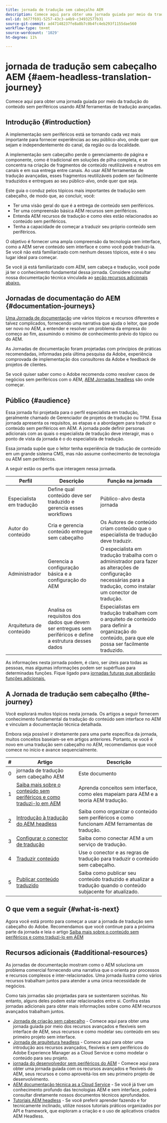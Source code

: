 ```yaml
---
title: jornada de tradução sem cabeçalho AEM
description: Comece aqui para obter uma jornada guiada por meio da tradução do conteúdo sem periféricos usando AEM ferramentas de tradução avançadas.
exl-id: b677f691-5257-43c3-a4b9-c34932577b31
source-git-commit: ad47148237fe8a8b7c0b4fc4eb293f1155dae560
workflow-type: tm+mt
source-wordcount: '1029'
ht-degree: 11%

---
```


# jornada de tradução sem cabeçalho AEM {#aem-headless-translation-journey}

Comece aqui para obter uma jornada guiada por meio da tradução do conteúdo sem periféricos usando AEM ferramentas de tradução avançadas.

## Introdução {#introduction}

A implementação sem periféricos está se tornando cada vez mais importante para fornecer experiências ao seu público-alvo, onde quer que sejam e independentemente do canal, da região ou da localidade.

A implementação sem cabeçalho perde o gerenciamento de página e componente, como é tradicional em soluções de pilha completa, e se concentra na criação de fragmentos de conteúdo reutilizáveis e neutros em canais e em sua entrega entre canais. Ao usar AEM ferramentas de tradução avançadas, esses fragmentos reutilizáveis podem ser facilmente traduzidos e entregues ao seu público-alvo, onde quer que seja.

Este guia o conduz pelos tópicos mais importantes de tradução sem cabeçalho, de modo que, ao concluir, você:

* Ter uma visão geral do que é a entrega de conteúdo sem periféricos.
* Ter uma compreensão básica AEM recursos sem periféricos.
* Entenda AEM recursos de tradução e como eles estão relacionados ao conteúdo sem periféricos.
* Tenha a capacidade de começar a traduzir seu próprio conteúdo sem periféricos.

O objetivo é fornecer uma ampla compreensão da tecnologia sem interface, como a AEM serve conteúdo sem interface e como você pode traduzi-la. Se você não está familiarizado com nenhum desses tópicos, este é o seu lugar ideal para começar.

Se você já está familiarizado com AEM, sem cabeça e tradução, você pode já ter o conhecimento fundamental dessa jornada. Considere consultar nossa documentação técnica vinculada ao [seção recursos adicionais abaixo.](#additional-resources)

## Jornadas de documentação do AEM {#documentation-journeys}

[Uma Jornada de documentação](/help/journey-documentation/documentation-journeys.md) une vários tópicos e recursos diferentes e talvez complicados, fornecendo uma narrativa que ajuda o leitor, que pode ser novo no AEM, a entender e resolver um problema da empresa do começo ao fim, assumindo o mínimo de conhecimento prévio do tópico ou do AEM.

As Jornadas de documentação foram projetadas com princípios de práticas recomendadas, informadas pela última pesquisa da Adobe, experiência comprovada de implementação dos consultores da Adobe e feedback de projetos de clientes.

Se você quiser saber como o Adobe recomenda como resolver casos de negócios sem periféricos com o AEM, [AEM Jornadas headless](/help/journey-documentation/documentation-journeys.md) são onde começar.

## Público {#audience}

Essa jornada foi projetada para o perfil especialista em tradução, geralmente chamado de Gerenciador de projetos de tradução ou TPM. Essa jornada apresenta os requisitos, as etapas e a abordagem para traduzir o conteúdo sem periféricos em AEM. A jornada pode definir personas adicionais com as quais o especialista de tradução deve interagir, mas o ponto de vista da jornada é o do especialista de tradução.

Essa jornada supõe que o leitor tenha experiência de tradução de conteúdo em um grande sistema CMS, mas não assume conhecimento de tecnologia ou AEM sem periféricos.

A seguir estão os perfis que interagem nessa jornada.

| Perfil | Descrição | Função na jornada |
|---|---|---|
| Especialista em tradução | Define qual conteúdo deve ser traduzido e gerencia esses workflows | Público-alvo desta jornada |
| Autor do conteúdo | Cria e gerencia conteúdo entregue sem cabeçalho | Os Autores de conteúdo criam conteúdo que o especialista de tradução deve traduzir. |
| Administrador | Gerencia a configuração básica e a configuração do AEM | O especialista em tradução trabalha com o administrador para fazer as alterações de configuração necessárias para a tradução, como instalar um conector de tradução. |
| Arquitetura de conteúdo | Analisa os requisitos dos dados que devem ser entregues sem periféricos e define a estrutura desses dados | Especialistas em tradução trabalham com o arquiteto de conteúdo para definir a organização do conteúdo, para que ele possa ser facilmente traduzido. |

As informações nesta jornada podem, é claro, ser úteis para todas as pessoas, mas algumas informações podem ser supérfluas para determinadas funções. Fique ligado para [jornadas futuras que abordarão funções adicionais.](/help/journey-documentation/documentation-journeys.md#journeys)

## A Jornada de tradução sem cabeçalho {#the-journey}

Você explorará muitos tópicos nesta jornada. Os artigos a seguir fornecem conhecimento fundamental da tradução do conteúdo sem interface no AEM e vinculam a documentação técnica detalhada.

Embora seja possível ir diretamente para uma parte específica da jornada, muitos conceitos baseiam-se em artigos anteriores. Portanto, se você é novo em uma tradução sem cabeçalho no AEM, recomendamos que você comece no início e avance sequencialmente.

| # | Artigo | Descrição |
|---|---|---|
| 0 | jornada de tradução sem cabeçalho AEM | Este documento |
| 1 | [Saiba mais sobre o conteúdo sem periféricos e como traduzi-lo em AEM](learn-about.md) | Aprenda conceitos sem interface, como eles mapeiam para AEM e a teoria AEM tradução. |
| 2 | [Introdução à tradução do AEM headless](getting-started.md) | Saiba como organizar o conteúdo sem periféricos e como funcionam AEM ferramentas de tradução. |
| 3 | [Configurar o conector de tradução](configure-connector.md) | Saiba como conectar AEM a um serviço de tradução. |
| 4 | [Traduzir conteúdo](translate-content.md) | Use o conector e as regras de tradução para traduzir o conteúdo sem cabeçalho. |
| 5 | [Publicar conteúdo traduzido](publish-content.md) | Saiba como publicar seu conteúdo traduzido e atualizar a tradução quando o conteúdo subjacente for atualizado. |

## O que vem a seguir {#what-is-next}

Agora você está pronto para começar a usar a jornada de tradução sem cabeçalho do Adobe. Recomendamos que você continue para a próxima parte da jornada e leia o artigo [Saiba mais sobre o conteúdo sem periféricos e como traduzi-lo em AEM](learn-about.md)

## Recursos adicionais {#additional-resources}

As jornadas de documentação mostram como o AEM soluciona um problema comercial fornecendo uma narrativa que o orienta por processos e recursos complexos e inter-relacionados. Uma jornada ilustra como vários recursos trabalham juntos para atender a uma única necessidade de negócios.

Como tais jornadas são projetadas para se sustentarem sozinhas. No entanto, alguns deles podem estar relacionados entre si. Confira estas jornadas adicionais para obter mais informações sobre como AEM recursos avançados trabalham juntos.

* [Jornada de criação sem cabeçalho](/help/journey-headless/author/overview.md) - Comece aqui para obter uma jornada guiada por meio dos recursos avançados e flexíveis sem interface de AEM, seus recursos e como modelar seu conteúdo em seu primeiro projeto sem interface.
* [Jornada de arquitetura headless](/help/journey-headless/architect/overview.md) - Comece aqui para obter uma introdução aos recursos avançados, flexíveis e sem periféricos do Adobe Experience Manager as a Cloud Service e como modelar o conteúdo para seu projeto.
* [jornada do desenvolvedor sem periféricos do AEM](/help/journey-headless/developer/overview.md) - Comece aqui para obter uma jornada guiada com os recursos avançados e flexíveis do AEM, seus recursos e como aproveitá-los em seu primeiro projeto de desenvolvimento.
* [AEM documentação técnica as a Cloud Service](https://experienceleague.adobe.com/docs/experience-manager-cloud-service.html?lang=pt-BR) - Se você já tiver um conhecimento profundo das tecnologias AEM e sem interface, poderá consultar diretamente nossos documentos técnicos aprofundados.
* [Tutoriais AEM headless](https://experienceleague.adobe.com/docs/experience-manager-learn/getting-started-with-aem-headless/overview.html?lang=pt-BR) - Se você preferir aprender fazendo e for tecnicamente inclinado, utilize nossos tutoriais práticos organizados por API e framework, que exploram a criação e o uso de aplicativos criados AEM Headless.
